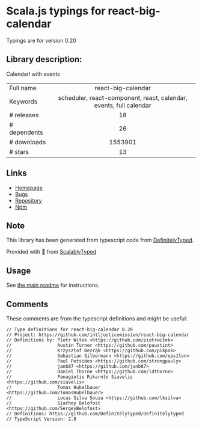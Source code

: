 
# Scala.js typings for react-big-calendar

Typings are for version 0.20

 ## Library description:
Calendar! with events

|                    |                 |
| ------------------ | :-------------: |
| Full name          | react-big-calendar |
| Keywords           | scheduler, react-component, react, calendar, events, full calendar |
| # releases         | 18 |
| # dependents       | 26 |
| # downloads        | 1553901 |
| # stars            | 13 |

## Links
- [Homepage](https://github.com/intljusticemission/react-big-calendar#readme)
- [Bugs](https://github.com/intljusticemission/react-big-calendar/issues)
- [Repository](https://github.com/intljusticemission/react-big-calendar)
- [Npm](https://www.npmjs.com/package/react-big-calendar)
    


## Note
This library has been generated from typescript code from [DefinitelyTyped](https://definitelytyped.org).

Provided with :purple_heart: from [ScalablyTyped](https://github.com/oyvindberg/ScalablyTyped)

## Usage
See [the main readme](../../readme.md) for instructions.

## Comments

These comments are from the typescript definitions and might be useful:
```
// Type definitions for react-big-calendar 0.20
// Project: https://github.com/intljusticemission/react-big-calendar
// Definitions by: Piotr Witek <https://github.com/piotrwitek>
//                 Austin Turner <https://github.com/paustint>
//                 Krzysztof Bezrąk <https://github.com/pikpok>
//                 Sebastian Silbermann <https://github.com/eps1lon>
//                 Paul Potsides <https://github.com/strongpauly>
//                 janb87 <https://github.com/janb87>
//                 Daniel Thorne <https://github.com/ldthorne>
//                 Panagiotis Rikarnto Siavelis <https://github.com/siavelis>
//                 Tomas Hubelbauer <https://github.com/TomasHubelbauer>
//                 Lucas Silva Souza <https://github.com/lksilva>
//                 Siarhey Belofost <https://github.com/SergeyBelofost>
// Definitions: https://github.com/DefinitelyTyped/DefinitelyTyped
// TypeScript Version: 2.8

```

